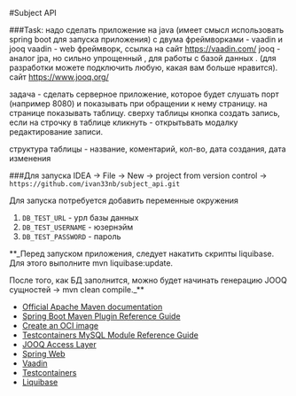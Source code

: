 #Subject API

###Task:
надо сделать приложение на java (имеет смысл использовать spring boot для запуска приложения) с двума фреймворками - vaadin и jooq
vaadin - web фреймворк, ссылка на сайт https://vaadin.com/
jooq - аналог jpa, но сильно упрощенный , для работы с базой данных . (для разработки можете подключить любую, какая вам больше нравится). сайт https://www.jooq.org/

задача - сделать серверное приложение, которое будет слушать порт (например 8080) и показывать при обращении к нему страницу. на странице показывать таблицу. сверху таблицы кнопка создать запись, если на строчку в таблице кликнуть - открытьвать модалку редактирование записи.

структура таблицы -
название, коментарий, кол-во, дата создания, дата изменения

###Для запуска
IDEA -> File -> New -> project from version control -> `https://github.com/ivan33nb/subject_api.git`

Для запуска потребуется добавить переменные окружения
1) `DB_TEST_URL` - урл базы данных
2) `DB_TEST_USERNAME` - юзернэйм
3) `DB_TEST_PASSWORD` - пароль

**_Перед запуском приложения, следует накатить скрипты liquibase. Для этого выполните mvn liquibase:update.

После того, как БД заполнится, можно будет начинать генерацию JOOQ сущностей -> mvn clean compile._**


* [Official Apache Maven documentation](https://maven.apache.org/guides/index.html)
* [Spring Boot Maven Plugin Reference Guide](https://docs.spring.io/spring-boot/docs/2.7.3/maven-plugin/reference/html/)
* [Create an OCI image](https://docs.spring.io/spring-boot/docs/2.7.3/maven-plugin/reference/html/#build-image)
* [Testcontainers MySQL Module Reference Guide](https://www.testcontainers.org/modules/databases/mysql/)
* [JOOQ Access Layer](https://docs.spring.io/spring-boot/docs/2.7.3/reference/htmlsingle/#data.sql.jooq)
* [Spring Web](https://docs.spring.io/spring-boot/docs/2.7.3/reference/htmlsingle/#web)
* [Vaadin](https://vaadin.com/spring)
* [Testcontainers](https://www.testcontainers.org/)
* [Liquibase](https://www.liquibase.org/)